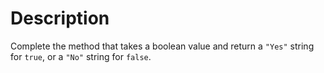 # Description

Complete the method that takes a boolean value and return a `"Yes"` string for `true`, or a `"No"` string for `false`.
